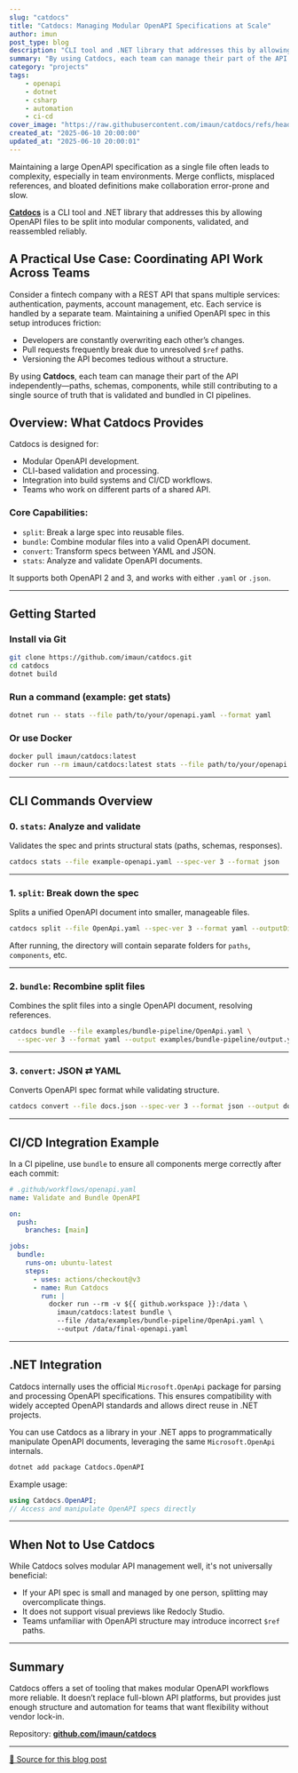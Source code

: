 ```yaml
---
slug: "catdocs"
title: "Catdocs: Managing Modular OpenAPI Specifications at Scale"
author: imun
post_type: blog
description: "CLI tool and .NET library that addresses this by allowing OpenAPI files to be split into modular components, validated, and reassembled reliably."
summary: "By using Catdocs, each team can manage their part of the API independently—paths, schemas, components—while still contributing to a single source of truth that is validated and bundled in CI."
category: "projects"
tags:
    - openapi
    - dotnet
    - csharp
    - automation
    - ci-cd
cover_image: "https://raw.githubusercontent.com/imaun/catdocs/refs/heads/master/assets/catdocs-header.png"
created_at: "2025-06-10 20:00:00"
updated_at: "2025-06-10 20:00:01"
---
```

Maintaining a large OpenAPI specification as a single file often leads to complexity, especially in team environments. Merge conflicts, misplaced references, and bloated definitions make collaboration error-prone and slow.

**[Catdocs](https://github.com/imaun/catdocs)** is a CLI tool and .NET library that addresses this by allowing OpenAPI files to be split into modular components, validated, and reassembled reliably.

## A Practical Use Case: Coordinating API Work Across Teams
Consider a fintech company with a REST API that spans multiple services: authentication, payments, account management, etc. Each service is handled by a separate team. Maintaining a unified OpenAPI spec in this setup introduces friction:

- Developers are constantly overwriting each other’s changes.
- Pull requests frequently break due to unresolved `$ref` paths.
- Versioning the API becomes tedious without a structure.

By using **Catdocs**, each team can manage their part of the API independently—paths, schemas, components, while still contributing to a single source of truth that is validated and bundled in CI pipelines.

## Overview: What Catdocs Provides
Catdocs is designed for:
- Modular OpenAPI development.
- CLI-based validation and processing.
- Integration into build systems and CI/CD workflows.
- Teams who work on different parts of a shared API.

### Core Capabilities:
- `split`: Break a large spec into reusable files.
- `bundle`: Combine modular files into a valid OpenAPI document.
- `convert`: Transform specs between YAML and JSON.
- `stats`: Analyze and validate OpenAPI documents.

It supports both OpenAPI 2 and 3, and works with either `.yaml` or `.json`.

---

## Getting Started

### Install via Git
```bash
git clone https://github.com/imaun/catdocs.git
cd catdocs
dotnet build
```

### Run a command (example: get stats)
```bash
dotnet run -- stats --file path/to/your/openapi.yaml --format yaml
```

### Or use Docker
```bash
docker pull imaun/catdocs:latest
docker run --rm imaun/catdocs:latest stats --file path/to/your/openapi.yaml
```

---

## CLI Commands Overview

### 0. `stats`: Analyze and validate
Validates the spec and prints structural stats (paths, schemas, responses).

```bash
catdocs stats --file example-openapi.yaml --spec-ver 3 --format json
```

---

### 1. `split`: Break down the spec
Splits a unified OpenAPI document into smaller, manageable files.

```bash
catdocs split --file OpenApi.yaml --spec-ver 3 --format yaml --outputDir examples/bundle-pipeline
```

After running, the directory will contain separate folders for `paths`, `components`, etc.

---

### 2. `bundle`: Recombine split files
Combines the split files into a single OpenAPI document, resolving references.

```bash
catdocs bundle --file examples/bundle-pipeline/OpenApi.yaml \
  --spec-ver 3 --format yaml --output examples/bundle-pipeline/output.yaml
```

---

### 3. `convert`: JSON ⇄ YAML
Converts OpenAPI spec format while validating structure.

```bash
catdocs convert --file docs.json --spec-ver 3 --format json --output docs.yaml
```

---

## CI/CD Integration Example

In a CI pipeline, use `bundle` to ensure all components merge correctly after each commit:

```yaml
# .github/workflows/openapi.yaml
name: Validate and Bundle OpenAPI

on:
  push:
    branches: [main]

jobs:
  bundle:
    runs-on: ubuntu-latest
    steps:
      - uses: actions/checkout@v3
      - name: Run Catdocs
        run: |
          docker run --rm -v ${{ github.workspace }}:/data \
            imaun/catdocs:latest bundle \
            --file /data/examples/bundle-pipeline/OpenApi.yaml \
            --output /data/final-openapi.yaml
```

---

## .NET Integration

Catdocs internally uses the official `Microsoft.OpenApi` package for parsing and processing OpenAPI specifications. This ensures compatibility with widely accepted OpenAPI standards and allows direct reuse in .NET projects.

You can use Catdocs as a library in your .NET apps to programmatically manipulate OpenAPI documents, leveraging the same `Microsoft.OpenApi` internals.

```bash
dotnet add package Catdocs.OpenAPI
```

Example usage:
```csharp
using Catdocs.OpenAPI;
// Access and manipulate OpenAPI specs directly
```
---

## When Not to Use Catdocs
While Catdocs solves modular API management well, it's not universally beneficial:

- If your API spec is small and managed by one person, splitting may overcomplicate things.
- It does not support visual previews like Redocly Studio.
- Teams unfamiliar with OpenAPI structure may introduce incorrect `$ref` paths.

---

## Summary
Catdocs offers a set of tooling that makes modular OpenAPI workflows more reliable. It doesn’t replace full-blown API platforms, but provides just enough structure and automation for teams that want flexibility without vendor lock-in.

Repository: **[github.com/imaun/catdocs](https://github.com/imaun/catdocs)**

---
[🔗 Source for this blog post](https://github.com/imaun/website/blob/master/data/blog/posts/catdocs.md)